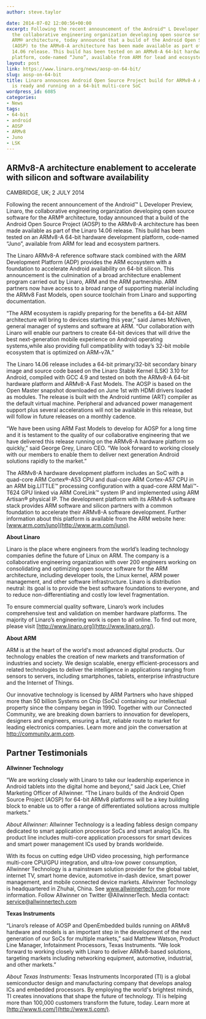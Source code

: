 ```yaml
---
author: steve.taylor

date: 2014-07-02 12:00:56+00:00
excerpt: Following the recent announcement of the Android™ L Developer Preview, Linaro,
  the collaborative engineering organization developing open source software for the
  ARM® architecture, today announced that a build of the Android Open Source Project
  (AOSP) to the ARMv8-A architecture has been made available as part of the Linaro
  14.06 release. This build has been tested on an ARMv8-A 64-bit hardware development
  platform, code-named “Juno”, available from ARM for lead and ecosystem partners.
layout: post
link: https://www.linaro.org/news/aosp-on-64-bit/
slug: aosp-on-64-bit
title: Linaro announces Android Open Source Project build for ARMv8-A Architecture
  is ready and running on a 64-bit multi-core SoC
wordpress_id: 6085
categories:
- News
tags:
- 64-bit
- android
- AOSP
- ARMv8
- Juno
- LSK
---
```


## ARMv8-A architecture enablement to accelerate with silicon and software availability


CAMBRIDGE, UK; 2 JULY 2014

Following the recent announcement of the Android™ L Developer Preview, Linaro, the collaborative engineering organization developing open source software for the ARM® architecture, today announced that a build of the Android Open Source Project (AOSP) to the ARMv8-A architecture has been made available as part of the Linaro 14.06 release. This build has been tested on an ARMv8-A 64-bit hardware development platform, code-named “Juno”, available from ARM for lead and ecosystem partners.

The Linaro ARMv8-A reference software stack combined with the ARM Development Platform (ADP) provides the ARM ecosystem with a foundation to accelerate Android availability on 64-bit silicon. This announcement is the culmination of a broad architecture enablement program carried out by Linaro, ARM and the ARM partnership. ARM partners now have access to a broad range of supporting material including the ARMv8 Fast Models, open source toolchain from Linaro and supporting documentation.

“The ARM ecosystem is rapidly preparing for the benefits a 64-bit ARM architecture will bring to devices starting this year,” said James McNiven, general manager of systems and software at ARM. “Our collaboration with Linaro will enable our partners to create 64-bit devices that will drive the best next-generation mobile experience on Android operating systems,while also providing full compatibility with today’s 32-bit mobile ecosystem that is optimized on ARM-v7A.”

The Linaro 14.06 release includes a 64-bit primary/32-bit secondary binary image and source code based on the Linaro Stable Kernel (LSK) 3.10 for Android, compiled with GCC 4.9 and tested on both the ARMv8-A 64-bit hardware platform and ARMv8-A Fast Models. The AOSP is based on the Open Master snapshot downloaded on June 1st with HDMI drivers loaded as modules. The release is built with the Android runtime (ART) compiler as the default virtual machine. Peripheral and advanced power management support plus several accelerations will not be available in this release, but will follow in future releases on a monthly cadence.

“We have been using ARM Fast Models to develop for AOSP for a long time and it is testament to the quality of our collaborative engineering that we have delivered this release running on the ARMv8-A hardware platform so quickly,” said George Grey, Linaro CEO. “We look forward to working closely with our members to enable them to deliver next generation Android solutions rapidly to the market.”

The ARMv8-A hardware development platform includes an SoC with a quad-core ARM Cortex®-A53 CPU and dual-core ARM Cortex-A57 CPU in an ARM big.LITTLE™ processing configuration with a quad-core ARM Mali™-T624 GPU linked via ARM CoreLink™ system IP and implemented using ARM Artisan® physical IP. The development platform with its ARMv8-A software stack provides ARM software and silicon partners with a common foundation to accelerate their ARMv8-A software development. Further information about this platform is available from the ARM website here: [www.arm.com/juno](http://www.arm.com/juno).

**About Linaro**

Linaro is the place where engineers from the world’s leading technology companies define the future of Linux on ARM. The company is a collaborative engineering organization with over 200 engineers working on consolidating and optimizing open source software for the ARM architecture, including developer tools, the Linux kernel, ARM power management, and other software infrastructure. Linaro is distribution neutral: its goal is to provide the best software foundations to everyone, and to reduce non-differentiating and costly low level fragmentation.

To ensure commercial quality software, Linaro’s work includes comprehensive test and validation on member hardware platforms. The majority of Linaro’s engineering work is open to all online. To find out more, please visit [http://www.linaro.org](http://www.linaro.org/).

**About ARM**

ARM is at the heart of the world's most advanced digital products. Our technology enables the creation of new markets and transformation of industries and society. We design scalable, energy efficient-processors and related technologies to deliver the intelligence in applications ranging from sensors to servers, including smartphones, tablets, enterprise infrastructure and the Internet of Things.

Our innovative technology is licensed by ARM Partners who have shipped more than 50 billion Systems on Chip (SoCs) containing our intellectual property since the company began in 1990. Together with our Connected Community, we are breaking down barriers to innovation for developers, designers and engineers, ensuring a fast, reliable route to market for leading electronics companies. Learn more and join the conversation at http://community.arm.com.


## **Partner Testimonials**


**Allwinner Technology**

“We are working closely with Linaro to take our leadership experience in Android tablets into the digital home and beyond,” said Jack Lee, Chief Marketing Officer of Allwinner. “The Linaro builds of the Android Open Source Project (AOSP) for 64-bit ARMv8 platforms will be a key building block to enable us to offer a range of differentiated solutions across multiple markets.”

_About Allwinner:_ Allwinner Technology is a leading fabless design company dedicated to smart application processor SoCs and smart analog ICs. Its product line includes multi-core application processors for smart devices and smart power management ICs used by brands worldwide.

With its focus on cutting edge UHD video processing, high performance multi-core CPU/GPU integration, and ultra-low power consumption, Allwinner Technology is a mainstream solution provider for the global tablet, internet TV, smart home device, automotive in-dash device, smart power management, and mobile connected device markets. Allwinner Technology is headquartered in Zhuhai, China. See www.allwinnertech.com for more information. Follow Allwinner on Twitter @AllwinnerTech. Media contact: service@allwinnertech.com

**Texas Instruments**

“Linaro’s release of AOSP and OpenEmbedded builds running on ARMv8 hardware and models is an important step in the development of the next generation of our SoCs for multiple markets,” said Matthew Watson, Product Line Manager, Infotainment Processors, Texas Instruments. “We look forward to working closely with Linaro to deliver ARMv8-based solutions, targeting markets including networking equipment, automotive, industrial, and other markets.”

_About Texas Instruments:_ Texas Instruments Incorporated (TI) is a global semiconductor design and manufacturing company that develops analog ICs and embedded processors. By employing the world's brightest minds, TI creates innovations that shape the future of technology. TI is helping more than 100,000 customers transform the future, today. Learn more at [http://www.ti.com/](http://www.ti.com/).
